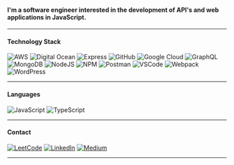 #### I'm a software engineer interested in the development of API's and web applications in JavaScript. 
***
#### Technology Stack
![AWS](https://img.shields.io/badge/AWS-3E3E42?logo=amazon-aws&style=plastic&)
![Digital Ocean](https://img.shields.io/badge/DigitalOcean-3E3E42?logo=digitalocean&style=plastic)
![Express](https://img.shields.io/badge/Express-3E3E42?logo=express&style=plastic)
![GitHub](https://img.shields.io/badge/Github-3E3E42?logo=github&style=plastic)
![Google Cloud](https://img.shields.io/badge/GoogleCloud-3E3E42?logo=google-cloud&style=plastic)
![GraphQL](https://img.shields.io/badge/GraphQL-3E3E42?logo=graphql&style=plastic)
![MongoDB](https://img.shields.io/badge/MongoDB-3E3E42?logo=mongodb&style=plastic)
![NodeJS](https://img.shields.io/badge/NodeJS-3E3E42?logo=node.js&style=plastic)
![NPM](https://img.shields.io/badge/NPM-3E3E42?logo=npm&style=plastic)
![Postman](https://img.shields.io/badge/Postman-3E3E42?logo=postman&style=plastic)
![VSCode](https://img.shields.io/badge/VSCode-3E3E42?logo=visual-studio-code&style=plastic)
![Webpack](https://img.shields.io/badge/Webpack-3E3E42?logo=webpack&style=plastic)
![WordPress](https://img.shields.io/badge/WordPress-3E3E42?logo=wordpress&style=plastic)
***
#### Languages
![JavaScript](https://img.shields.io/badge/JavaScript-3E3E42?logo=javascript&style=plastic)
![TypeScript](https://img.shields.io/badge/TypeScript-3E3E42?logo=typescript&style=plastic)
***
#### Contact
<a href="https://leetcode.com/jafedencinas" target="_blank"><img alt="LeetCode" src="https://img.shields.io/badge/LeetCode-3E3E42?logo=leetcode&style=plastic"/></a>
<a href="https://linkedin.com/in/jafedencinas" target="_blank"><img alt="LinkedIn" src="https://img.shields.io/badge/LinkedIn-3E3E42?logo=linkedin&style=plastic"/></a>
<a href="https://medium.com/@jafedencinas" target="_blank"><img alt="Medium" src="https://img.shields.io/badge/Medium-3E3E42?logo=medium&style=plastic"/></a>
***
